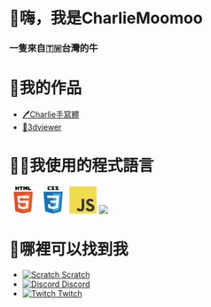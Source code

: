 # **👋嗨，我是CharlieMoomoo**
### 一隻來自🇹🇼台灣的牛
# **🔨我的作品**
- [🖊️Charlie手寫體](https://charlie-moomoo.github.io/CharlieHandwriting/)
- [🧐3dviewer](https://github.com/charlie-moomoo/3dviewer#readme)
# **🧑‍💻我使用的程式語言**
<code><img width="50px" src="https://raw.githubusercontent.com/devicons/devicon/master/icons/html5/html5-original-wordmark.svg" /></code>
<code><img width="50px" src="https://raw.githubusercontent.com/devicons/devicon/master/icons/css3/css3-original-wordmark.svg" /></code>
<code><img width="50px" src="https://raw.githubusercontent.com/devicons/devicon/master/icons/javascript/javascript-original.svg" /></code>
<code><img width="50px" src="https://www.vectorlogo.zone/logos/gnu_bash/gnu_bash-icon.svg" /></code>
# **🔎哪裡可以找到我**
- [![Scratch](https://scratch.mit.edu/favicon.ico) Scratch](https://scratch.mit.edu/users/kiwichang2017)
- [![Discord](https://cdn.icon-icons.com/icons2/2108/PNG/32/discord_icon_130958.png) Discord](https://discord.gg/YB6rQaHcWp)
- [![Twitch](https://cdn.icon-icons.com/icons2/2699/PNG/32/twitch_logo_icon_170383.png) Twitch](https://twitch.tv/charlie_moomoo)
